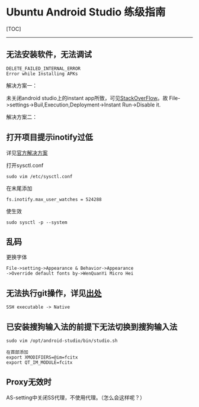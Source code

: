 ﻿# Ubuntu Android Studio 练级指南

[TOC]

---

## 无法安装软件，无法调试

    DELETE_FAILED_INTERNAL_ERROR 
    Error while Installing APKs

解决方案一：

未关闭android studio上的instant app所致，可见[StackOverFlow][1]。故
File->settings->Buil,Execution,Deployment->Instant Run->Disable it.

解决方案二：


## 打开项目提示inotify过低

详见[官方解决方案][2]

打开sysctl.conf

    sudo vim /etc/sysctl.conf
    
在末尾添加

    fs.inotify.max_user_watches = 524288
    
使生效
    
    sudo sysctl -p --system
    
## 乱码

更换字体

    File->setting->Appearance & Behavior->Appearance
    ->Override default fonts by->WenQuanYi Micro Hei
    
## 无法执行git操作，详见[出处][3]

    SSH executable -> Native
    
## 已安装搜狗输入法的前提下无法切换到搜狗输入法

    sudo vim /opt/android-studio/bin/studio.sh
    
    在首部添加
    export XMODIFIERS=@im=fcitx
    export QT_IM_MODULE=fcitx

## Proxy无效时

AS-setting中关闭SS代理，不使用代理。（怎么会这样呢？）


  [1]: https://stackoverflow.com/questions/38892270/delete-failed-internal-error-error-while-installing-apk/43063569
  [2]: https://confluence.jetbrains.com/display/IDEADEV/Inotify+Watches+Limit
  [3]: http://blog.csdn.net/u011771755/article/details/47167617